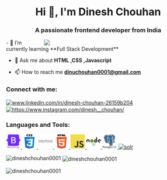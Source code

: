 <h1 align="center">Hi 👋, I'm Dinesh Chouhan</h1>
<h3 align="center">A passionate frontend developer from India</h3>
<img src="https://www.google.com/url?sa=i&url=https%3A%2F%2Fgifer.com%2Fen%2FMr3W&psig=AOvVaw1PFKVw15ooSpAWsCBP62Mc&ust=1725944681465000&source=images&cd=vfe&opi=89978449&ved=0CBMQjRxqFwoTCPiY5ZKLtYgDFQAAAAAdAAAAABAE" width="400px" align="right">
- 🌱 I’m currently learning **Full Stack Development**

- 💬 Ask me about **HTML ,CSS ,Javascript**

- 📫 How to reach me **dinuchouhan0001@gmail.com**

<h3 align="left">Connect with me:</h3>
<p align="left">
<a href="https://linkedin.com/in/www.linkedin.com/in/dinesh-chouhan-26159b204" target="blank"><img align="center" src="https://raw.githubusercontent.com/rahuldkjain/github-profile-readme-generator/master/src/images/icons/Social/linked-in-alt.svg" alt="www.linkedin.com/in/dinesh-chouhan-26159b204" height="30" width="40" /></a>
<a href="https://instagram.com/https://www.instagram.com/dinesh__chouhan/" target="blank"><img align="center" src="https://raw.githubusercontent.com/rahuldkjain/github-profile-readme-generator/master/src/images/icons/Social/instagram.svg" alt="https://www.instagram.com/dinesh__chouhan/" height="30" width="40" /></a>
</p>

<h3 align="left">Languages and Tools:</h3>
<p align="left"> <a href="https://getbootstrap.com" target="_blank" rel="noreferrer"> <img src="https://raw.githubusercontent.com/devicons/devicon/master/icons/bootstrap/bootstrap-plain-wordmark.svg" alt="bootstrap" width="40" height="40"/> </a> <a href="https://www.w3schools.com/css/" target="_blank" rel="noreferrer"> <img src="https://raw.githubusercontent.com/devicons/devicon/master/icons/css3/css3-original-wordmark.svg" alt="css3" width="40" height="40"/> </a> <a href="https://expressjs.com" target="_blank" rel="noreferrer"> <img src="https://raw.githubusercontent.com/devicons/devicon/master/icons/express/express-original-wordmark.svg" alt="express" width="40" height="40"/> </a> <a href="https://www.w3.org/html/" target="_blank" rel="noreferrer"> <img src="https://raw.githubusercontent.com/devicons/devicon/master/icons/html5/html5-original-wordmark.svg" alt="html5" width="40" height="40"/> </a> <a href="https://developer.mozilla.org/en-US/docs/Web/JavaScript" target="_blank" rel="noreferrer"> <img src="https://raw.githubusercontent.com/devicons/devicon/master/icons/javascript/javascript-original.svg" alt="javascript" width="40" height="40"/> </a> <a href="https://nodejs.org" target="_blank" rel="noreferrer"> <img src="https://raw.githubusercontent.com/devicons/devicon/master/icons/nodejs/nodejs-original-wordmark.svg" alt="nodejs" width="40" height="40"/> </a> <a href="https://www.postgresql.org" target="_blank" rel="noreferrer"> <img src="https://raw.githubusercontent.com/devicons/devicon/master/icons/postgresql/postgresql-original-wordmark.svg" alt="postgresql" width="40" height="40"/> </a> <a href="https://lucene.apache.org/solr/" target="_blank" rel="noreferrer"> <img src="https://www.vectorlogo.zone/logos/apache_solr/apache_solr-icon.svg" alt="solr" width="40" height="40"/> </a> </p>

<p><img align="left" src="https://github-readme-stats.vercel.app/api/top-langs?username=dineshchouhan0001&show_icons=true&locale=en&layout=compact" alt="dineshchouhan0001" /></p>

<p>&nbsp;<img align="center" src="https://github-readme-stats.vercel.app/api?username=dineshchouhan0001&show_icons=true&locale=en" alt="dineshchouhan0001" /></p>

<p><img align="center" src="https://github-readme-streak-stats.herokuapp.com/?user=dineshchouhan0001&" alt="dineshchouhan0001" /></p>
